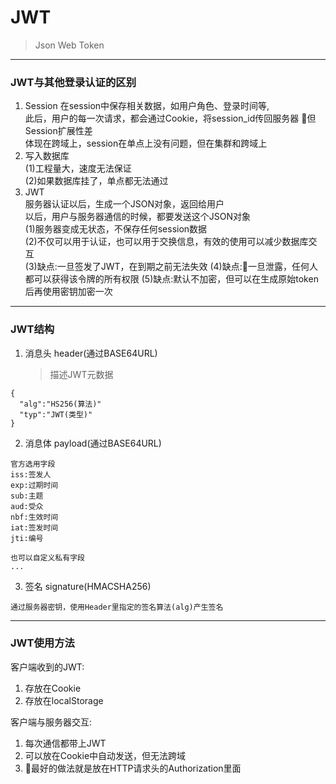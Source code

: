 # JWT
> Json Web Token   
---
### JWT与其他登录认证的区别
1. Session
   在session中保存相关数据，如用户角色、登录时间等,   
   此后，用户的每一次请求，都会通过Cookie，将session_id传回服务器
   🔺但Session扩展性差   
      体现在跨域上，session在单点上没有问题，但在集群和跨域上   
2. 写入数据库   
   (1)工程量大，速度无法保证   
   (2)如果数据库挂了，单点都无法通过   
3. JWT   
   服务器认证以后，生成一个JSON对象，返回给用户   
   以后，用户与服务器通信的时候，都要发送这个JSON对象   
   (1)服务器变成无状态，不保存任何session数据   
   (2)不仅可以用于认证，也可以用于交换信息，有效的使用可以减少数据库交互   
   (3)缺点:一旦签发了JWT，在到期之前无法失效
   (4)缺点:🔺一旦泄露，任何人都可以获得该令牌的所有权限
   (5)缺点:默认不加密，但可以在生成原始token后再使用密钥加密一次
---
### JWT结构
1. 消息头 header(通过BASE64URL)
   > 描述JWT元数据
```
{
  "alg":"HS256(算法)"
  "typ":"JWT(类型)"
}
```
2. 消息体 payload(通过BASE64URL)
```
官方选用字段
iss:签发人
exp:过期时间
sub:主题
aud:受众
nbf:生效时间
iat:签发时间
jti:编号

也可以自定义私有字段
...
```
3. 签名 signature(HMACSHA256)
```
通过服务器密钥，使用Header里指定的签名算法(alg)产生签名
```
---
### JWT使用方法
客户端收到的JWT:
   1. 存放在Cookie
   2. 存放在localStorage

客户端与服务器交互:
   1. 每次通信都带上JWT
   2. 可以放在Cookie中自动发送，但无法跨域
   3. 🔺最好的做法就是放在HTTP请求头的Authorization里面